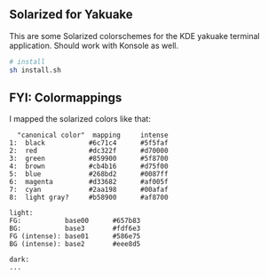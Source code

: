 ## Solarized for Yakuake

This are some Solarized colorschemes for the KDE yakuake terminal application. Should work with Konsole as well.


```sh
# install
sh install.sh
```


## FYI: Colormappings


I mapped the solarized colors like that:


```
  "canonical color"  mapping     intense
1:  black           #6c71c4      #5f5faf
2:  red             #dc322f      #d70000
3:  green           #859900      #5f8700
4:  brown           #cb4b16      #d75f00
5:  blue            #268bd2      #0087ff
6:  magenta         #d33682      #af005f
7:  cyan            #2aa198      #00afaf
8:  light gray?     #b58900      #af8700

light:
FG:           base00      #657b83
BG:           base3       #fdf6e3
FG (intense): base01      #586e75
BG (intense): base2       #eee8d5

dark:
...
```
